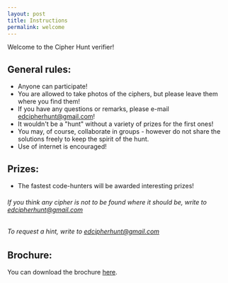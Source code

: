 ```yaml
---
layout: post
title: Instructions
permalink: welcome
---
```

Welcome to the Cipher Hunt verifier!

## General rules:
  * Anyone can participate!
  * You are allowed to take photos of the ciphers, but please leave them where you find them!
  * If you have any questions or remarks, please e-mail edcipherhunt@gmail.com!
  * It wouldn't be a "hunt" without a variety of prizes for the first ones!
  * You may, of course, collaborate in groups - however do not share the solutions freely to keep the spirit of the hunt.
  * Use of internet is encouraged!

## Prizes:
  * The fastest code-hunters will be awarded interesting prizes!

###### If you think any cipher is not to be found where it should be, write to edcipherhunt@gmail.com

###### To request a hint, write to edcipherhunt@gmail.com

## Brochure:
You can download the brochure [here](Cipher_Hunt_Brochure.pdf).
